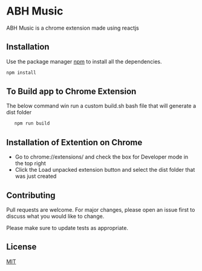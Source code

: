 # ABH Music

ABH Music is a chrome extension made using reactjs

## Installation

Use the package manager [npm](https://www.npmjs.com/) to install all the dependencies.

```bash
npm install
```

## To Build app to Chrome Extension
The below command win run a custom build.sh bash file that will generate a dist folder
```bash
   npm run build
```
## Installation of Extention on Chrome
* Go to chrome://extensions/ and check the box for Developer mode in the top right
* Click the Load unpacked extension button and select the dist folder that was just created
## Contributing
Pull requests are welcome. For major changes, please open an issue first to discuss what you would like to change.

Please make sure to update tests as appropriate.

## License
[MIT](https://choosealicense.com/licenses/mit/)
